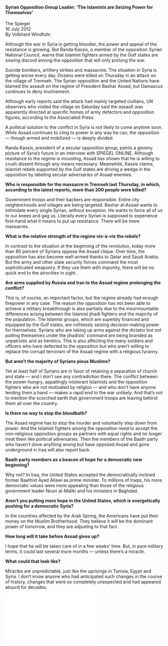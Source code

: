 <h4>Syrian Opposition Group Leader: ‘The Islamists are Seizing Power for Themselves’</h4>

The Spiegel  
16 July 2012  
By Volkhard Windfuhr  

Although the war in Syria is getting bloodier, the power and appeal of the resistance is growing. But Randa Kassis, a member of the opposition Syrian National Council, warns that Islamist fighters armed by the Gulf states are sowing discord among the opposition that will only prolong the war.

Suicide bombers, artillery strikes and massacres: The situation in Syria is getting worse every day. Dozens were killed on Thursday in an attack on the village of Tremseh. The Syrian opposition and the United Nations have blamed the assault on the regime of President Bashar Assad, but Damascus continues to deny involvement.

Although early reports said the attack had mainly targeted civilians, UN observers who visited the village on Saturday said the assault was apparently directed at specific homes of army defectors and opposition figures, according to the Associated Press.

A political solution to the conflict in Syria is not likely to come anytime soon. While Assad continues to cling to power in any way he can, the opposition — though armed and mobilized — is deeply divided.

Randa Kassis, president of a secular opposition group, paints a gloomy picture of Syria’s future in an interview with SPIEGEL ONLINE. Although resistance to the regime is mounting, Assad has shown that he is willing to crush dissent through any means necessary. Meanwhile, Kassis claims, Islamist rebels supported by the Gulf states are driving a wedge in the opposition by labeling secular adversaries of Assad enemies.

<b>Who is responsible for the massacre in Tremseh last Thursday, in which, according to the latest reports, more than 200 people were killed?</b>

Government troops and their backers are responsible. Entire city neighborhoods and villages are being targeted. Bashar al-Assad wants to intimidate every single Syrian, without exception. He wants to force all of us to our knees and gag us. Literally every Syrian is supposed to experience first-hand what it means to put up resistance. There will be more massacres.

<b>What is the relative strength of the regime vis-à-vis the rebels?</b>

In contrast to the situation at the beginning of the revolution, today more than 80 percent of Syrians oppose the Assad clique. Over time, the opposition has also become well-armed thanks to Qatar and Saudi Arabia. But the army and other state security forces command the most sophisticated weaponry. If they use them with impunity, there will be no quick end to the atrocities in sight.

<b>Are arms supplied by Russia and Iran to the Assad regime prolonging the conflict?</b>

This is, of course, an important factor, but the regime already had enough firepower in any case. The reason the opposition has not been able to achieve a military breakthrough is also partially due to the insurmountable differences arising between the Islamist jihadi fighters and the majority of the population. The Islamist groups, which are superbly financed and equipped by the Gulf states, are ruthlessly seizing decision-making power for themselves. Syrians who are taking up arms against the dictator but not putting themselves under the jihadists’ command are being branded as unpatriotic and as heretics. This is also affecting the many soldiers and officers who have defected to the opposition but who aren’t willing to replace the corrupt terrorism of the Assad regime with a religious tyranny.

<b>But aren’t the majority of Syrians pious Muslims?</b>

Yet at least half of Syrians are in favor of retaining a separation of church and state — and I don’t see any contradiction there. The conflict between the power-hungry, appallingly intolerant Islamists and the opposition fighters who are not motivated by religion — and who don’t have anyone lending them a hand — makes a rapid end to the war unlikely. And that’s not to mention the scorched earth that government troops are leaving behind them all over the country.

<b>Is there no way to stop the bloodbath?</b>

The Assad regime has to stop the murder and voluntarily step down from power. And the Islamist fighters among the opposition need to accept the non-religious opposition groups as partners with equal rights and no longer treat them like political adversaries. Then the members of the Baath party who haven’t done anything wrong but have opposed Assad and gone underground in Iraq will also report back.

<b>Baath party members as a beacon of hope for a democratic new beginning?</b>

Why not? In Iraq, the United States accepted the democratically inclined former Baathist Ayad Allawi as prime minister. To millions of Iraqis, his more democratic values were more appealing than those of the religious government leader Nouri al-Maliki and his ministers in Baghdad.

<b>Aren’t you putting more hope in the United States, which is energetically pushing for a democratic Syria?</b>

In the countries affected by the Arab Spring, the Americans have put their money on the Muslim Brotherhood. They believe it will be the dominant power of tomorrow, and they are adjusting to that fact.

<b>How long will it take before Assad gives up?</b>

I hope that he will be taken care of in a few weeks’ time. But, in pure military terms, it could last several more months — unless there’s a miracle.

<b>What could that look like?</b>

Miracles are unpredictable, just like the uprisings in Tunisia, Egypt and Syria. I don’t know anyone who had anticipated such changes in the course of history, changes that were so completely unexpected and had appeared absurd for decades.

![](100-Der%20Spiegel.pdf)
<p></p>
